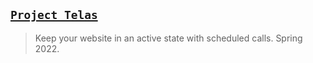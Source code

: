 ## [`Project Telas`](http://lxrbckl.com/Project-Telas)
> Keep your website in an active state with scheduled calls. Spring 2022.
